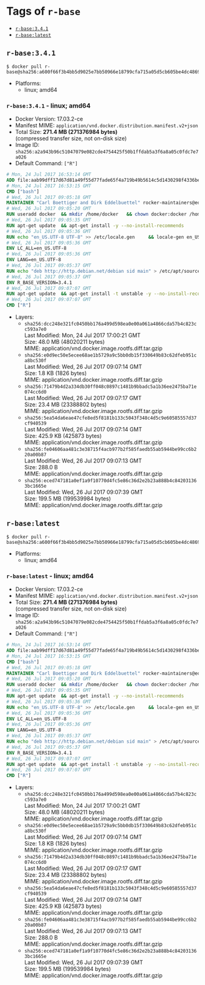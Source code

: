 <!-- THIS FILE IS GENERATED VIA './update-remote.sh' -->

# Tags of `r-base`

-	[`r-base:3.4.1`](#r-base341)
-	[`r-base:latest`](#r-baselatest)

## `r-base:3.4.1`

```console
$ docker pull r-base@sha256:a600f66f3b4bb5d9025e7bb50966e18799cfa715a05d5cb605be4dc486917d55
```

-	Platforms:
	-	linux; amd64

### `r-base:3.4.1` - linux; amd64

-	Docker Version: 17.03.2-ce
-	Manifest MIME: `application/vnd.docker.distribution.manifest.v2+json`
-	Total Size: **271.4 MB (271376984 bytes)**  
	(compressed transfer size, not on-disk size)
-	Image ID: `sha256:a2a943b96c51047079e082cde4754425f50b1ffdab5a3f6a8a05c0fdc7e7a026`
-	Default Command: `["R"]`

```dockerfile
# Mon, 24 Jul 2017 16:53:14 GMT
ADD file:aab99dff17d67d81a49f55d77fade65f4a719b49b5614c5d1430298f4336be6d in / 
# Mon, 24 Jul 2017 16:53:15 GMT
CMD ["bash"]
# Wed, 26 Jul 2017 09:05:18 GMT
MAINTAINER "Carl Boettiger and Dirk Eddelbuettel" rocker-maintainers@eddelbuettel.com
# Wed, 26 Jul 2017 09:05:20 GMT
RUN useradd docker 	&& mkdir /home/docker 	&& chown docker:docker /home/docker 	&& addgroup docker staff
# Wed, 26 Jul 2017 09:05:35 GMT
RUN apt-get update 	&& apt-get install -y --no-install-recommends 		ed 		less 		locales 		vim-tiny 		wget 		ca-certificates 		fonts-texgyre 	&& rm -rf /var/lib/apt/lists/*
# Wed, 26 Jul 2017 09:05:36 GMT
RUN echo "en_US.UTF-8 UTF-8" >> /etc/locale.gen 	&& locale-gen en_US.utf8 	&& /usr/sbin/update-locale LANG=en_US.UTF-8
# Wed, 26 Jul 2017 09:05:36 GMT
ENV LC_ALL=en_US.UTF-8
# Wed, 26 Jul 2017 09:05:36 GMT
ENV LANG=en_US.UTF-8
# Wed, 26 Jul 2017 09:05:37 GMT
RUN echo "deb http://http.debian.net/debian sid main" > /etc/apt/sources.list.d/debian-unstable.list 	&& echo 'APT::Default-Release "testing";' > /etc/apt/apt.conf.d/default
# Wed, 26 Jul 2017 09:05:37 GMT
ENV R_BASE_VERSION=3.4.1
# Wed, 26 Jul 2017 09:07:07 GMT
RUN apt-get update 	&& apt-get install -t unstable -y --no-install-recommends 		littler                 r-cran-littler 		r-base=${R_BASE_VERSION}* 		r-base-dev=${R_BASE_VERSION}* 		r-recommended=${R_BASE_VERSION}*         && echo 'options(repos = c(CRAN = "https://cran.rstudio.com/"), download.file.method = "libcurl")' >> /etc/R/Rprofile.site         && echo 'source("/etc/R/Rprofile.site")' >> /etc/littler.r 	&& ln -s /usr/share/doc/littler/examples/install.r /usr/local/bin/install.r 	&& ln -s /usr/share/doc/littler/examples/install2.r /usr/local/bin/install2.r 	&& ln -s /usr/share/doc/littler/examples/installGithub.r /usr/local/bin/installGithub.r 	&& ln -s /usr/share/doc/littler/examples/testInstalled.r /usr/local/bin/testInstalled.r 	&& install.r docopt 	&& rm -rf /tmp/downloaded_packages/ /tmp/*.rds 	&& rm -rf /var/lib/apt/lists/*
# Wed, 26 Jul 2017 09:07:07 GMT
CMD ["R"]
```

-	Layers:
	-	`sha256:dcc248e321fc0450bb176a499d598ea0e00a061a4866cda57b4c823cc593a7e0`  
		Last Modified: Mon, 24 Jul 2017 17:00:21 GMT  
		Size: 48.0 MB (48020211 bytes)  
		MIME: application/vnd.docker.image.rootfs.diff.tar.gzip
	-	`sha256:e0d9ec50e5ecee68ae1b5729a9c5bb0db15f330649b83c62dfeb951ca8bc530f`  
		Last Modified: Wed, 26 Jul 2017 09:07:14 GMT  
		Size: 1.8 KB (1826 bytes)  
		MIME: application/vnd.docker.image.rootfs.diff.tar.gzip
	-	`sha256:71479b4d2a334db30ff048c0897c1481b9bbadc5a1b36ee2475ba71e074cc6d0`  
		Last Modified: Wed, 26 Jul 2017 09:07:17 GMT  
		Size: 23.4 MB (23388802 bytes)  
		MIME: application/vnd.docker.image.rootfs.diff.tar.gzip
	-	`sha256:5ea54da6eae47cfe8ed5f8181b133c5043f348c4d5c9e60585557d37cf940539`  
		Last Modified: Wed, 26 Jul 2017 09:07:14 GMT  
		Size: 425.9 KB (425873 bytes)  
		MIME: application/vnd.docker.image.rootfs.diff.tar.gzip
	-	`sha256:fe04606aa481c3e38715f4acb977b2f585faedb55ab5944be99cc6b220a00b87`  
		Last Modified: Wed, 26 Jul 2017 09:07:13 GMT  
		Size: 288.0 B  
		MIME: application/vnd.docker.image.rootfs.diff.tar.gzip
	-	`sha256:eced747181a0ef1a9f10770d4fc5e86c36d2e2b23a888b4c842031363bc1665e`  
		Last Modified: Wed, 26 Jul 2017 09:07:39 GMT  
		Size: 199.5 MB (199539984 bytes)  
		MIME: application/vnd.docker.image.rootfs.diff.tar.gzip

## `r-base:latest`

```console
$ docker pull r-base@sha256:a600f66f3b4bb5d9025e7bb50966e18799cfa715a05d5cb605be4dc486917d55
```

-	Platforms:
	-	linux; amd64

### `r-base:latest` - linux; amd64

-	Docker Version: 17.03.2-ce
-	Manifest MIME: `application/vnd.docker.distribution.manifest.v2+json`
-	Total Size: **271.4 MB (271376984 bytes)**  
	(compressed transfer size, not on-disk size)
-	Image ID: `sha256:a2a943b96c51047079e082cde4754425f50b1ffdab5a3f6a8a05c0fdc7e7a026`
-	Default Command: `["R"]`

```dockerfile
# Mon, 24 Jul 2017 16:53:14 GMT
ADD file:aab99dff17d67d81a49f55d77fade65f4a719b49b5614c5d1430298f4336be6d in / 
# Mon, 24 Jul 2017 16:53:15 GMT
CMD ["bash"]
# Wed, 26 Jul 2017 09:05:18 GMT
MAINTAINER "Carl Boettiger and Dirk Eddelbuettel" rocker-maintainers@eddelbuettel.com
# Wed, 26 Jul 2017 09:05:20 GMT
RUN useradd docker 	&& mkdir /home/docker 	&& chown docker:docker /home/docker 	&& addgroup docker staff
# Wed, 26 Jul 2017 09:05:35 GMT
RUN apt-get update 	&& apt-get install -y --no-install-recommends 		ed 		less 		locales 		vim-tiny 		wget 		ca-certificates 		fonts-texgyre 	&& rm -rf /var/lib/apt/lists/*
# Wed, 26 Jul 2017 09:05:36 GMT
RUN echo "en_US.UTF-8 UTF-8" >> /etc/locale.gen 	&& locale-gen en_US.utf8 	&& /usr/sbin/update-locale LANG=en_US.UTF-8
# Wed, 26 Jul 2017 09:05:36 GMT
ENV LC_ALL=en_US.UTF-8
# Wed, 26 Jul 2017 09:05:36 GMT
ENV LANG=en_US.UTF-8
# Wed, 26 Jul 2017 09:05:37 GMT
RUN echo "deb http://http.debian.net/debian sid main" > /etc/apt/sources.list.d/debian-unstable.list 	&& echo 'APT::Default-Release "testing";' > /etc/apt/apt.conf.d/default
# Wed, 26 Jul 2017 09:05:37 GMT
ENV R_BASE_VERSION=3.4.1
# Wed, 26 Jul 2017 09:07:07 GMT
RUN apt-get update 	&& apt-get install -t unstable -y --no-install-recommends 		littler                 r-cran-littler 		r-base=${R_BASE_VERSION}* 		r-base-dev=${R_BASE_VERSION}* 		r-recommended=${R_BASE_VERSION}*         && echo 'options(repos = c(CRAN = "https://cran.rstudio.com/"), download.file.method = "libcurl")' >> /etc/R/Rprofile.site         && echo 'source("/etc/R/Rprofile.site")' >> /etc/littler.r 	&& ln -s /usr/share/doc/littler/examples/install.r /usr/local/bin/install.r 	&& ln -s /usr/share/doc/littler/examples/install2.r /usr/local/bin/install2.r 	&& ln -s /usr/share/doc/littler/examples/installGithub.r /usr/local/bin/installGithub.r 	&& ln -s /usr/share/doc/littler/examples/testInstalled.r /usr/local/bin/testInstalled.r 	&& install.r docopt 	&& rm -rf /tmp/downloaded_packages/ /tmp/*.rds 	&& rm -rf /var/lib/apt/lists/*
# Wed, 26 Jul 2017 09:07:07 GMT
CMD ["R"]
```

-	Layers:
	-	`sha256:dcc248e321fc0450bb176a499d598ea0e00a061a4866cda57b4c823cc593a7e0`  
		Last Modified: Mon, 24 Jul 2017 17:00:21 GMT  
		Size: 48.0 MB (48020211 bytes)  
		MIME: application/vnd.docker.image.rootfs.diff.tar.gzip
	-	`sha256:e0d9ec50e5ecee68ae1b5729a9c5bb0db15f330649b83c62dfeb951ca8bc530f`  
		Last Modified: Wed, 26 Jul 2017 09:07:14 GMT  
		Size: 1.8 KB (1826 bytes)  
		MIME: application/vnd.docker.image.rootfs.diff.tar.gzip
	-	`sha256:71479b4d2a334db30ff048c0897c1481b9bbadc5a1b36ee2475ba71e074cc6d0`  
		Last Modified: Wed, 26 Jul 2017 09:07:17 GMT  
		Size: 23.4 MB (23388802 bytes)  
		MIME: application/vnd.docker.image.rootfs.diff.tar.gzip
	-	`sha256:5ea54da6eae47cfe8ed5f8181b133c5043f348c4d5c9e60585557d37cf940539`  
		Last Modified: Wed, 26 Jul 2017 09:07:14 GMT  
		Size: 425.9 KB (425873 bytes)  
		MIME: application/vnd.docker.image.rootfs.diff.tar.gzip
	-	`sha256:fe04606aa481c3e38715f4acb977b2f585faedb55ab5944be99cc6b220a00b87`  
		Last Modified: Wed, 26 Jul 2017 09:07:13 GMT  
		Size: 288.0 B  
		MIME: application/vnd.docker.image.rootfs.diff.tar.gzip
	-	`sha256:eced747181a0ef1a9f10770d4fc5e86c36d2e2b23a888b4c842031363bc1665e`  
		Last Modified: Wed, 26 Jul 2017 09:07:39 GMT  
		Size: 199.5 MB (199539984 bytes)  
		MIME: application/vnd.docker.image.rootfs.diff.tar.gzip
